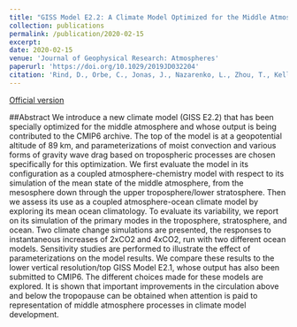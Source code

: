 ```yaml
---
title: "GISS Model E2.2: A Climate Model Optimized for the Middle Atmosphere—Model Structure, Climatology, Variability, and Climate Sensitivity"
collection: publications
permalink: /publication/2020-02-15
excerpt: 
date: 2020-02-15
venue: 'Journal of Geophysical Research: Atmospheres'
paperurl: 'https://doi.org/10.1029/2019JD032204'
citation: 'Rind, D., Orbe, C., Jonas, J., Nazarenko, L., Zhou, T., Kelley, M., et al., 2020: GISS Model E2.2: A climate model optimized for the middle atmosphere—Model structure, climatology, variability, and climate sensitivity <i>J. Geophys. Res. Atmos.</i>, <b>125</b>, e2019JD032204, doi:10.1029/2019JD032204.'
---
```


[Official version](https://doi.org/10.1029/2019JD032204)

##Abstract
We introduce a new climate model (GISS E2.2) that has been specially optimized for the middle atmosphere and whose output is being contributed to the CMIP6 archive. The top of the model is at a geopotential altitude of 89 km, and parameterizations of moist convection and various forms of gravity wave drag based on tropospheric processes are chosen specifically for this optimization. We first evaluate the model in its configuration as a coupled atmosphere-chemistry model with respect to its simulation of the mean state of the middle atmosphere, from the mesosphere down through the upper troposphere/lower stratosphere. Then we assess its use as a coupled atmosphere-ocean climate model by exploring its mean ocean climatology. To evaluate its variability, we report on its simulation of the primary modes in the troposphere, stratosphere, and ocean. Two climate change simulations are presented, the responses to instantaneous increases of 2xCO2 and 4xCO2, run with two different ocean models. Sensitivity studies are performed to illustrate the effect of parameterizations on the model results. We compare these results to the lower vertical resolution/top GISS Model E2.1, whose output has also been submitted to CMIP6. The different choices made for these models are explored. It is shown that important improvements in the circulation above and below the tropopause can be obtained when attention is paid to representation of middle atmosphere processes in climate model development.
